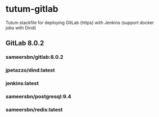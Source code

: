 # tutum-gitlab

Tutum stackfile for deploying GitLab (https) with Jenkins (support docker jobs with Dind)

## GitLab 8.0.2

### sameersbn/gitlab:8.0.2

### jpetazzo/dind:latest

### jenkins:latest

### sameersbn/postgresql:9.4

### sameersbn/redis:latest